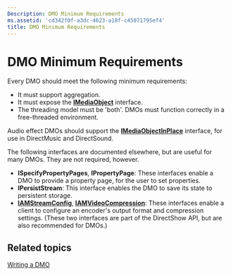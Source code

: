```yaml
---
Description: DMO Minimum Requirements
ms.assetid: 'cd342f0f-a3dc-4623-a18f-c45071795ef4'
title: DMO Minimum Requirements
---
```


# DMO Minimum Requirements

Every DMO should meet the following minimum requirements:

-   It must support aggregation.
-   It must expose the [**IMediaObject**](imediaobject.md) interface.
-   The threading model must be 'both'. DMOs must function correctly in a free-threaded environment.

Audio effect DMOs should support the [**IMediaObjectInPlace**](imediaobjectinplace.md) interface, for use in DirectMusic and DirectSound.

The following interfaces are documented elsewhere, but are useful for many DMOs. They are not required, however.

-   **ISpecifyPropertyPages**, **IPropertyPage**: These interfaces enable a DMO to provide a property page, for the user to set properties.
-   **IPersistStream**: This interface enables the DMO to save its state to persistent storage.
-   [**IAMStreamConfig**](iamstreamconfig.md), [**IAMVideoCompression**](iamvideocompression.md): These interfaces enable a client to configure an encoder's output format and compression settings. (These two interfaces are part of the DirectShow API, but are also recommended for DMOs.)

## Related topics

<dl> <dt>

[Writing a DMO](writing-a-dmo.md)
</dt> </dl>

 

 



